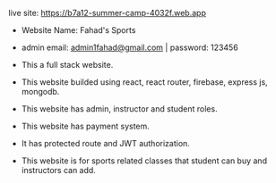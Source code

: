 live site: https://b7a12-summer-camp-4032f.web.app

* Website Name: Fahad's Sports

* admin email: admin1fahad@gmail.com | password: 123456

* This a full stack website.
* This website builded using react, react router, firebase, express js, mongodb.
* This website has admin, instructor and student roles.
* This website has payment system.
* It has protected route and JWT authorization.
* This website is for sports related classes that student can buy and instructors can add.